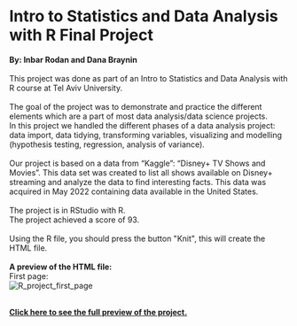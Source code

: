 # Intro to Statistics and Data Analysis with R Final Project
**By: Inbar Rodan and Dana Braynin**<br><br>
This project was done as part of an Intro to Statistics and Data Analysis with R course at Tel Aviv University.<br><br>
The goal of the project was to demonstrate and practice the different elements which are a part of most data analysis/data science projects.<br>
In this project we handled the different phases of a data analysis project: data import, data tidying, transforming variables, visualizing and modelling (hypothesis testing, regression, analysis of variance).<br><br>
Our project is based on a data from “Kaggle”: “Disney+ TV Shows and Movies”. This data set was created to list all shows available on Disney+ streaming and analyze the data to find interesting facts. This data was acquired in May 2022 containing data available in the United States.<br><br>
The project is in RStudio with R.<br>
The project achieved a score of 93. <br><br>
Using the R file, you should press the button "Knit", this will create the HTML file.<br><br>
**A preview of the HTML file:**<br>
First page:<br>
![R_project_first_page](https://github.com/DanaBraynin/Intro_to_Statistics_and_Data_Analysis_Final_Project/assets/114236961/2f32021e-872b-4eaf-8841-c6734eb99ab9)<br><br>

**<a href="[https://www.canva.com/design/DAFqLoZImho/ZByjxGt9kv70G38wAtP9lw/edit](https://www.canva.com/design/DAF5wXGeENo/OKkszQONKl2Oyh4VtT_rBA/view?utm_content=DAF5wXGeENo&utm_campaign=designshare&utm_medium=link&utm_source=editor)https://www.canva.com/design/DAF5wXGeENo/OKkszQONKl2Oyh4VtT_rBA/view?utm_content=DAF5wXGeENo&utm_campaign=designshare&utm_medium=link&utm_source=editor">Click here to see the full preview of the project.</a>**
